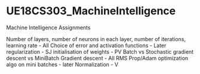 # UE18CS303_MachineIntelligence
Machine Intelligence Assignments


Number of layers, number of neurons in each layer, number of iterations, learning rate - All
Choice of error and activation functions - Later
regularization - SJ
initialisation of weights - PV
Batch vs Stochastic gradient descent vs MiniBatch Gradient descent - All
RMS Prop/Adam optimization algo on mini batches - later
Normalization - V
